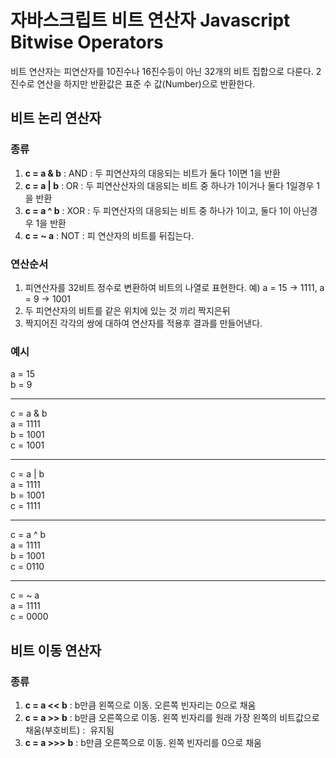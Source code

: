 # 자바스크립트 비트 연산자 Javascript Bitwise Operators

비트 연산자는 피연산자를  10진수나 16진수등이 아닌 32개의 비트 집합으로 다룬다. 2진수로 연산을 하지만 반환값은 표준 수 값(Number)으로 반환한다.

## 비트 논리 연산자

### 종류
1. **c = a & b** : AND : 두 피연산자의 대응되는 비트가 둘다 1이면 1을 반환
2. **c = a | b** : OR : 두 피연산산자의 대응되는 비트 중 하나가 1이거나 둘다 1일경우 1을 반환 
3. **c = a ^ b** : XOR : 두 피연산자의 대응되는 비트 중 하나가 1이고, 둘다 1이 아닌경우 1을 반환
4. **c = ~ a** : NOT : 피 연산자의 비트를 뒤집는다.

### 연산순서
1. 피연산자를 32비트 정수로 변환하여 비트의 나열로 표현한다. 예) a = 15 -> 1111, a = 9 -> 1001
2. 두 피연산자의 비트를 같은 위치에 있는 것 끼리 짝지은뒤
3. 짝지어진 각각의 쌍에 대하여 연산자를 적용후 결과를 만들어낸다.

### 예시
a = 15  
b = 9
***
c = a & b  
a = 1111  
b = 1001  
c = 1001
***
c = a | b  
a = 1111  
b = 1001  
c = 1111
***
c = a ^ b  
a = 1111  
b = 1001  
c = 0110
***
c = ~ a  
a = 1111  
c = 0000


## 비트 이동 연산자

### 종류 
1. **c = a << b** : b만큼 왼쪽으로 이동. 오른쪽 빈자리는 0으로 채움
2. **c = a >> b** : b만큼 오른쪽으로 이동. 왼쪽 빈자리를 원래 가장 왼쪽의 비트값으로 채움(부호비트) :  유지됨
3. **c = a >>> b** : b만큼 오른쪽으로 이동. 왼쪽 빈자리를 0으로 채움


